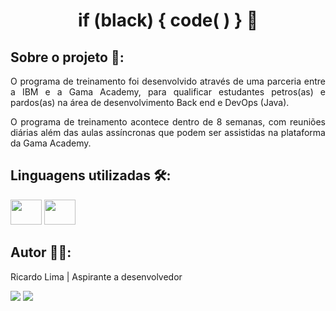 <h1 align="center"> if (black) { code( ) } 👊 </h1>

## Sobre o projeto 🔎:

<p align="justify">O programa de treinamento foi desenvolvido através de uma parceria entre a IBM e a Gama Academy, para qualificar estudantes petros(as) e pardos(as) na área de desenvolvimento Back end e DevOps (Java). </p>

<p align="justify">O programa de treinamento acontece dentro de 8 semanas, com reuniões diárias além das aulas assíncronas que podem ser assistidas na plataforma da Gama Academy.</p>

## Linguagens utilizadas 🛠️:

<div>
    <img height="40" width="50" src="https://cdn.jsdelivr.net/gh/devicons/devicon/icons/java/java-plain-wordmark.svg"/>
    <img height="40" width="50" src="https://cdn.jsdelivr.net/gh/devicons/devicon/icons/mysql/mysql-original-wordmark.svg" />     
</div>

## Autor 👨‍🎨:
Ricardo Lima | Aspirante a desenvolvedor
<div>
    <a href="mailto:sricardolimaa@gmail.com" target="_blank"><img src="https://img.shields.io/badge/Gmail-D14836?style=for-the-badge&logo=gmail&logoColor=white"target="_blank"></a> 
    <a href="https://www.linkedin.com/in/slimarc/" target="_blank"><img src="https://img.shields.io/badge/LinkedIn-0077B5?style=for-the-badge&logo=linkedin&logoColor=white" target="_blank"></a> 
</div>
